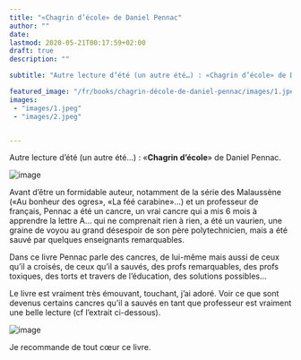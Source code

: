 ```yaml
---
title: "«Chagrin d’école» de Daniel Pennac"
author: ""
date: 
lastmod: 2020-05-21T00:17:59+02:00
draft: true
description: ""

subtitle: "Autre lecture d’été (un autre été…) : «Chagrin d’école» de Daniel Pennac."

featured_image: "/fr/books/chagrin-décole-de-daniel-pennac/images/1.jpeg" 
images:
 - "images/1.jpeg"
 - "images/2.jpeg"


---
```


Autre lecture d’été (un autre été…) : «**Chagrin d’école**» de Daniel Pennac.




![image](images/1.jpeg#layoutTextWidth)



Avant d’être un formidable auteur, notamment de la série des Malaussène («Au bonheur des ogres», «La féé carabine»…) et un professeur de français, Pennac a été un cancre, un vrai cancre qui a mis 6 mois à apprendre la lettre A… qui ne comprenait rien à rien, a été un vaurien, une graine de voyou au grand désespoir de son père polytechnicien, mais a été sauvé par quelques enseignants remarquables.

Dans ce livre Pennac parle des cancres, de lui-même mais aussi de ceux qu’il a croisés, de ceux qu’il a sauvés, des profs remarquables, des profs toxiques, des torts et travers de l’éducation, des solutions possibles… 

Le livre est vraiment très émouvant, touchant, j’ai adoré. Voir ce que sont devenus certains cancres qu’il a sauvés en tant que professeur est vraiment une belle lecture (cf l’extrait ci-dessous).




![image](images/2.jpeg#layoutTextWidth)



Je recommande de tout cœur ce livre.
